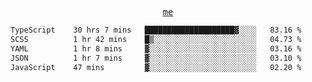 <p align="center">
  <samp>
    <a href="https://yiwwhl.com">me</a>
  </samp>
</p>

<!--START_SECTION:waka-->

```txt
TypeScript    30 hrs 7 mins   ████████████████████▓░░░░   83.16 %
SCSS          1 hr 42 mins    █▒░░░░░░░░░░░░░░░░░░░░░░░   04.73 %
YAML          1 hr 8 mins     ▓░░░░░░░░░░░░░░░░░░░░░░░░   03.16 %
JSON          1 hr 7 mins     ▓░░░░░░░░░░░░░░░░░░░░░░░░   03.10 %
JavaScript    47 mins         ▓░░░░░░░░░░░░░░░░░░░░░░░░   02.20 %
```

<!--END_SECTION:waka-->